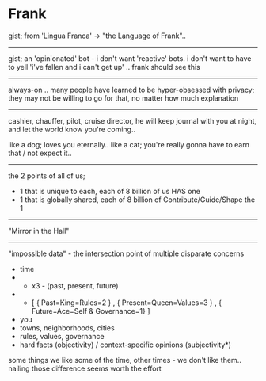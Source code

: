 # Frank

gist; from 'Lingua Franca' -> "the Language of Frank".. 

---
gist; an 'opinionated' bot - i don't want 'reactive' bots. i don't want to have to yell 'i've fallen and i can't get up' .. frank should see this

---
always-on .. many people have learned to be hyper-obsessed with privacy; they may not be willing to go for that, no matter how much explanation

---
cashier, chauffer, pilot, cruise director, he will keep journal with you at night, and let the world know you're coming.. 

like a dog; loves you eternally.. like a cat; you're really gonna have to earn that / not expect it.. 

---
the 2 points of all of us; 
 - 1 that is unique to each, each of 8 billion of us HAS one
 - 1 that is globally shared, each of 8 billion of Contribute/Guide/Shape the 1 

---
"Mirror in the Hall"

---
"impossible data" - the intersection point of multiple disparate concerns
 - time
 - - x3 - (past, present, future)
 - - [ { Past=King=Rules=2 } , { Present=Queen=Values=3 } , { Future=Ace=Self & Governance=1} ]
 - you 
 - towns, neighborhoods, cities
 - rules, values, governance
 - hard facts (objectivity) / context-specific opinions (subjectivity*)
 
some things we like some of the time, other times - we don't like them.. nailing those difference seems worth the effort 

